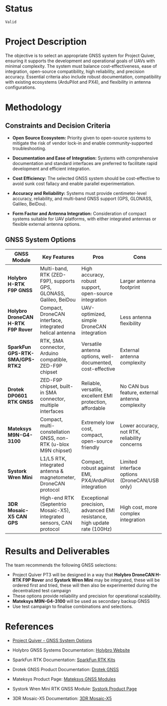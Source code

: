 # Status

`Valid`

# Project Description

The objective is to select an appropriate GNSS system for Project Quiver, ensuring it supports the development and operational goals of UAVs with minimal complexity. The system must balance cost-effectiveness, ease of integration, open-source compatibility, high reliability, and precision accuracy. Essential criteria also include robust documentation, compatibility with existing ecosystems (ArduPilot and PX4), and flexibility in antenna configurations.

# Methodology

## Constraints and Decision Criteria

-   **Open Source Ecosystem:** Priority given to open-source systems to mitigate the risk of vendor lock-in and enable community-supported troubleshooting.
    
-   **Documentation and Ease of Integration:** Systems with comprehensive documentation and standard interfaces are preferred to facilitate rapid development and efficient integration.
    
-   **Cost Efficiency:** The selected GNSS system should be cost-effective to avoid sunk cost fallacy and enable parallel experimentation.
    
-   **Accuracy and Reliability:** Systems must provide centimeter-level accuracy, reliability, and multi-band GNSS support (GPS, GLONASS, Galileo, BeiDou).
    
-   **Form Factor and Antenna Integration:** Consideration of compact systems suitable for UAV platforms, with either integrated antennas or flexible external antenna options.

## GNSS System Options

| GNSS Module                          | Key Features                                                               | Pros                                                                       | Cons                                             |
|--------------------------------------|----------------------------------------------------------------------------|----------------------------------------------------------------------------|--------------------------------------------------|
| **Holybro H-RTK F9P GNSS**           | Multi-band, RTK (ZED-F9P), supports GPS, GLONASS, Galileo, BeiDou          | High accuracy, robust support, open-source integration                     | Larger antenna footprint                         |
| **Holybro DroneCAN H-RTK F9P Rover** | Compact, DroneCAN interface, integrated helical antenna                    | UAV-optimized, simple DroneCAN integration                                 | Less antenna flexibility                         |
| **SparkFun GPS-RTK-SMA/GPS-RTK2**    | RTK, SMA connector, Arduino compatible, ZED-F9P chipset                    | Versatile antenna options, well-documented, cost-effective                 | External antenna complexity                      |
| **Drotek DP0601 RTK GNSS**           | ZED-F9P chipset, built-in SMA connector, multiple interfaces               | Reliable, versatile, excellent EMI protection, affordable                  | No CAN bus feature, external antenna complexity  |
| **Mateksys M9N-G4-3100**             | Compact, multi-constellation GNSS, non-RTK (u-blox M9N chipset)            | Extremely low cost, compact, open-source friendly                          | Lower accuracy, not RTK, reliability concerns    |
| **Systork Wren Mini**                | L1/L5 RTK, integrated antenna & magnetometer, DroneCAN protocol            | Compact, robust against EMI, PX4/ArduPilot integration                     | Limited interface options (DroneCAN/USB only)    |
| **3DR Mosaic-X5 CAN GPS**            | High-end RTK (Septentrio Mosaic-X5), integrated sensors, CAN protocol      | Exceptional precision, advanced EMI resistance, high update rate (100Hz)   | High cost, more complex integration              |

# Results and Deliverables

The team recommends the following GNSS selections:
        
   - Project Quiver PT3 will be designed in a way that **Holybro DroneCAN H-RTK F9P Rover** and **Systork Wren Mini**  may be integrated, these will be ordered first and tried, these will then also be experimented during the decentralized test campaign
   - These options provide reliability and precision for operational scalability.
   - **Mateksys M9N-G4-3100** will be used as secondary backup GNSS
   - Use test campaign to finalise combinations and selections.
       
# References

-   [Project Quiver - GNSS System Options](https://docs.google.com/presentation/d/18Xd6aV_LBQb4nk88YzbedioLXHt0NIIe_R7d0gYp22A/edit#slide=id.p)
    
-   Holybro GNSS Systems Documentation: [Holybro Website](https://holybro.com/collections/h-rtk-gps)
    
-   SparkFun RTK Documentation: [SparkFun RTK Kits](https://www.sparkfun.com)
    
-   Drotek GNSS Product Documentation: [Drotek GNSS](https://drotek.com)
    
-   Mateksys Product Page: [Mateksys GNSS Modules](https://www.mateksys.com)
    
-   Systork Wren Mini RTK GNSS Module: [Systork Product Page](https://www.systork.io)
    
-   3DR Mosaic-X5 Documentation: [3DR Mosaic-X5](https://store.3dr.com/mro-mosaic-x5-can-gps/)
